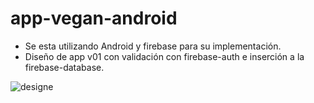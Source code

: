 # app-vegan-android
- Se esta utilizando Android y firebase para su implementación.
- Diseño de app v01 con validación con firebase-auth e inserción a la firebase-database.

![designe](https://user-images.githubusercontent.com/38017835/59243429-9ffd8e00-8bd5-11e9-89be-15f9165fd21c.PNG)
